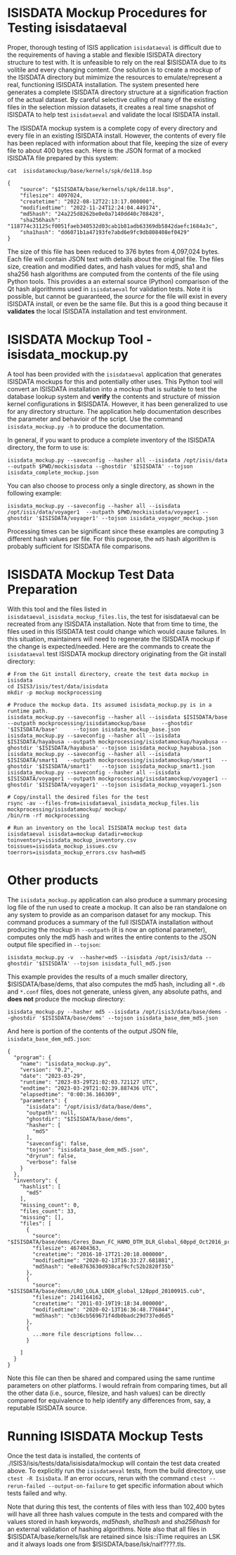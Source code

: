 # <a name="#testingisisdataeval">ISISDATA Mockup Procedures for Testing isisdataeval</a>

Proper, thorough testing of ISIS application `isisdataeval` is difficult due to the requirements of having a stable and flexible ISISDATA directory structure to test with. It is unfeasible to rely on the real $ISISDATA due to its volitile and every changing content. One solution is to create a mockup of the ISISDATA directory but mimimize the resources to emulate/represent a real, functioning ISISDATA installation. The system presented here generates a complete ISISDATA directory structure at a signification fraction of the actual dataset. By careful selective culling of many of the existing files in the selection mission datasets, it creates a real time snapshot of ISISDATA to help test `isisdataeval` and validate the local ISISDATA install.

The ISISDATA mockup system is a complete copy of every directory and every file in an existing ISISDATA install. However, the contents of every file has been replaced with information about that file, keeping the size of every file to about 400 bytes each. Here is the JSON format of a mocked ISISDATA file prepared by this system:

`cat  isisdatamockup/base/kernels/spk/de118.bsp`
```
{
    "source": "$ISISDATA/base/kernels/spk/de118.bsp",
    "filesize": 4097024,
    "createtime": "2022-08-12T22:13:17.000000",
    "modifiedtime": "2022-11-24T12:24:04.449174",
    "md5hash": "24a225d8262be0e0a7140dd40c708428",
    "sha256hash": "118774c31125cf0051faeb340532d03cab1b81adb63369db5842daefc1684a3c",
    "sha1hash": "dd6071b1a47193fe7abd6e9fc9db808408ef0429"
}
```

The size of this file has been reduced to 376 bytes from 4,097,024 bytes. Each file will contain JSON text with details about the original file. The files size, creation and modified dates, and hash values for md5, sha1 and sha256 hash algorithms are computed from the contents of the file using Python tools. This provides a an external source (Python) comparison of the Qt hash algorithnms used in `isisdataeval` for validation tests. Note it is possible, but cannot be guaranteed, the _source_ for the file will exist in every ISISDATA install, or even be the same file. But this is a good thing because it **validates** the local ISISDATA installation and test environment.

# <a name="#isisdatamockuptool">ISISDATA Mockup Tool - isisdata_mockup.py</a>

A tool has been provided with the `isisdataeval` application that generates ISISDATA mockups for this and potentially other uses. This Python tool will convert an ISISDATA installation into a mockup that is suitable to test the database lookup system and **verify** the contents and structure of mission kernel configurations in $ISISDATA. However, it has been generalized to use for any directory structure. The application help documentation describes the parameter and behavioir of the script. Use the command `isisdata_mockup.py -h` to produce the documentation.

In general, if you want to produce a complete inventory of the ISISDATA directory, the form to use is:
```
isisdata_mockup.py --saveconfig --hasher all --isisdata /opt/isis/data  --outpath $PWD/mockisisdata --ghostdir '$ISISDATA' --tojson isisdata_complete_mockup.json
```

You can also choose to process only a single directory, as shown in the following example:
```
isisdata_mockup.py --saveconfig --hasher all --isisdata /opt/isis/data/voyager1  --outpath $PWD/mockisisdata/voyager1 --ghostdir '$ISISDATA/voyager1' --tojson isisdata_voyager_mockup.json
```
Processing times can be significant since these examples are computing 3 different hash values per file. For this purpose, the `md5` hash algorithm is probably sufficient for ISISDATA file comparisons.


# <a name="#isisdatamockupinstall">ISISDATA Mockup Test Data Preparation</a>

With this tool and the files listed in `isisdataeval_isisdata_mockup_files.lis`, the test for isisdataeval can be recreated from any ISISDATA installation. Note that from time to time, the files used in this ISISDATA test could change which would cause failures. In this situation, maintainers will need to regenerate the ISISDATA mockup if the change is expected/needed. Here are the commands to create the `isisdataeval` test ISISDATA mockup directory originating from the Git install directory:

```
# From the Git install directory, create the test data mockup in isisdata
cd ISIS3/isis/test/data/isisdata
mkdir -p mockup mockprocessing

# Produce the mockup data. Its assumed isisdata_mockup.py is in a runtime path.
isisdata_mockup.py --saveconfig --hasher all --isisdata $ISISDATA/base     --outpath mockprocessing/isisdatamockup/base     --ghostdir '$ISISDATA/base'     --tojson isisdata_mockup_base.json
isisdata_mockup.py --saveconfig --hasher all --isisdata $ISISDATA/hayabusa --outpath mockprocessing/isisdatamockup/hayabusa --ghostdir '$ISISDATA/hayabusa' --tojson isisdata_mockup_hayabusa.json
isisdata_mockup.py --saveconfig --hasher all --isisdata $ISISDATA/smart1   --outpath mockprocessing/isisdatamockup/smart1   --ghostdir '$ISISDATA/smart1'   --tojson isisdata_mockup_smart1.json
isisdata_mockup.py --saveconfig --hasher all --isisdata $ISISDATA/voyager1 --outpath mockprocessing/isisdatamockup/voyager1 --ghostdir '$ISISDATA/voyager1' --tojson isisdata_mockup_voyager1.json

# Copy/install the desired files for the test
rsync -av --files-from=isisdataeval_isisdata_mockup_files.lis mockprocessing/isisdatamockup/ mockup/
/bin/rm -rf mockprocessing

# Run an inventory on the local ISISDATA mockup test data
isisdataeval isisdata=mockup datadir=mockup toinventory=isisdata_mockup_inventory.csv toissues=isisdata_mockup_issues.csv toerrors=isisdata_mockup_errors.csv hash=md5
```

# Other products
The `isisdata_mockup.py` application can also produce a summary procesing log file of the run used to create a mockup. It can also be ran standalone on any system to provide as an comparison dataset for any mockup. This command produces a summary of the full ISISDATA installation without producing the mockup in `--outpath` (it is now an optional parameter), computes only the md5 hash and writes the entire contents to the JSON output file specified in `--tojson`:

```
isisdata_mockup.py -v  --hasher=md5 --isisdata /opt/isis3/data --ghostdir '$ISISDATA' --tojson isisdata_full_md5.json
```

This example provides the results of a much smaller directory, $ISISDATA/base/dems, that also computes the md5 hash, including all `*.db` and `*.conf` files, does not generate, unless given, any absolute paths, and **does not** produce the mockup directory:
```
isisdata_mockup.py --hasher md5 --isisdata /opt/isis3/data/base/dems --ghostdir '$ISISDATA/base/dems' --tojson isisdata_base_dem_md5.json
```

And here is portion of the contents of the output JSON file, `isisdata_base_dem_md5.json`:
```
{
  "program": {
    "name": "isisdata_mockup.py",
    "version": "0.2",
    "date": "2023-03-29",
    "runtime": "2023-03-29T21:02:03.721127 UTC",
    "endtime": "2023-03-29T21:02:39.887436 UTC",
    "elapsedtime": "0:00:36.166309",
    "parameters": {
      "isisdata": "/opt/isis3/data/base/dems",
      "outpath": null,
      "ghostdir": "$ISISDATA/base/dems",
      "hasher": [
        "md5"
      ],
      "saveconfig": false,
      "tojson": "isisdata_base_dem_md5.json",
      "dryrun": false,
      "verbose": false
    }
  },
  "inventory": {
    "hashlist": [
      "md5"
    ],
    "missing_count": 0,
    "files_count": 33,
    "missing": [],
    "files": [
      {
        "source": "$ISISDATA/base/dems/Ceres_Dawn_FC_HAMO_DTM_DLR_Global_60ppd_Oct2016_prep.cub",
        "filesize": 467404363,
        "createtime": "2016-10-17T21:20:18.000000",
        "modifiedtime": "2020-02-13T16:33:27.681881",
        "md5hash": "e8e8763630d938caf9cfc52b2820f35b"
      },
      {
        "source": "$ISISDATA/base/dems/LRO_LOLA_LDEM_global_128ppd_20100915.cub",
        "filesize": 2141164162,
        "createtime": "2011-03-19T19:18:34.000000",
        "modifiedtime": "2020-02-13T16:36:48.776844",
        "md5hash": "cb36cb569671f4db0badc29d737ed6d5"
      },
      {
        ...more file descriptions follow...
      }

    ]
  }
}
```

Note this file can then be shared and compared using the same runtime parameters on other platforms. I would refrain from comparing times, but all the other data (i.e., source, filesize, and hash values) can be directly compared for equivalence to help identify any differences from, say, a reputable ISISDATA source.

# <a name="#isisdatamockuptests">Running ISISDATA Mockup Tests</a>
Once the test data is installed, the contents of ./ISIS3/isis/tests/data/isisisdata/mockup will contain the test data created above. To explicitly run the `isisdataeval` tests, from the build directory, use `ctest -R IsisData`. If an error occurs, rerun with the command `ctest --rerun-failed --output-on-failure` to get specific information about which tests failed and why.

Note that during this test, the contents of files with less than 102,400 bytes will have all three hash values compute in the tests and compared with the values stored in hash keywords, _md5hash_, _sha1hash_ and _sha256hash_ for an external validation of hashing algorithms. Note also that all files in $ISISDATA/base/kernels/lsk are retained since Isis::iTime requires an LSK and it always loads one from $ISISDATA/base/lsk/naif????.tls.

